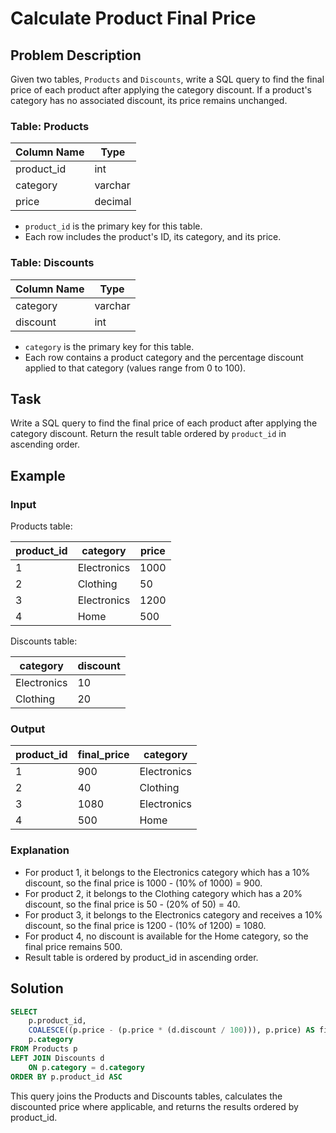 # Calculate Product Final Price

## Problem Description

Given two tables, `Products` and `Discounts`, write a SQL query to find the final price of each product after applying the category discount. If a product's category has no associated discount, its price remains unchanged.

### Table: Products

| Column Name | Type    |
|-------------|---------|
| product_id  | int     |
| category    | varchar |
| price       | decimal |

- `product_id` is the primary key for this table.
- Each row includes the product's ID, its category, and its price.

### Table: Discounts

| Column Name | Type    |
|-------------|---------|
| category    | varchar |
| discount    | int     |

- `category` is the primary key for this table.
- Each row contains a product category and the percentage discount applied to that category (values range from 0 to 100).

## Task

Write a SQL query to find the final price of each product after applying the category discount. Return the result table ordered by `product_id` in ascending order.

## Example

### Input

Products table:

| product_id | category    | price |
|------------|-------------|-------|
| 1          | Electronics | 1000  |
| 2          | Clothing    | 50    |
| 3          | Electronics | 1200  |
| 4          | Home        | 500   |

Discounts table:

| category    | discount |
|-------------|----------|
| Electronics | 10       |
| Clothing    | 20       |

### Output

| product_id | final_price | category    |
|------------|-------------|-------------|
| 1          | 900         | Electronics |
| 2          | 40          | Clothing    |
| 3          | 1080        | Electronics |
| 4          | 500         | Home        |

### Explanation

- For product 1, it belongs to the Electronics category which has a 10% discount, so the final price is 1000 - (10% of 1000) = 900.
- For product 2, it belongs to the Clothing category which has a 20% discount, so the final price is 50 - (20% of 50) = 40.
- For product 3, it belongs to the Electronics category and receives a 10% discount, so the final price is 1200 - (10% of 1200) = 1080.
- For product 4, no discount is available for the Home category, so the final price remains 500.
- Result table is ordered by product_id in ascending order.

## Solution

```sql
SELECT
    p.product_id,
    COALESCE((p.price - (p.price * (d.discount / 100))), p.price) AS final_price,
    p.category
FROM Products p
LEFT JOIN Discounts d
    ON p.category = d.category
ORDER BY p.product_id ASC
```

This query joins the Products and Discounts tables, calculates the discounted price where applicable, and returns the results ordered by product_id.
